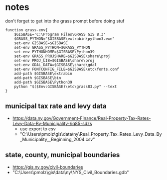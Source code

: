 # notes
don't forget to get into the grass prompt before doing stuf
```pwsh
function grass-env{
	$GISBASE='C:\Program Files\GRASS GIS 8.3'
	$GRASS_PYTHON="$GISBASE\extrabin\python3.exe"
	set-env GISBASE=$GISBASE
	set-env GRASS_PYTHON=$GRASS_PYTHON
	set-env PYTHONHOME=$GISBASE\Python39
	set-env GRASS_PROJSHARE=$GISBASE\share\proj
	set-env PROJ_LIB=$GISBASE\share\proj
	set-env GDAL_DATA=$GISBASE\share\gdal
	set-env FONTCONFIG_FILE=$GISBASE\etc\fonts.conf
	add-path $GISBASE\extrabin
	add-path $GISBASE\bin
	add-path $GISBASE\Python39
	python "$($Env:GISBASE)\etc\grass83.py" --text
}

```
## municipal tax rate and levy data
 * https://data.ny.gov/Government-Finance/Real-Property-Tax-Rates-Levy-Data-By-Municipality-/iq85-sdzs
   * use export to csv
   * "C:\Users\pmolz\gis\data\ny\Real_Property_Tax_Rates_Levy_Data_By_Municipality__Beginning_2004.csv"
## state, county, municipal boundaries
 * https://gis.ny.gov/civil-boundaries
 * "C:\Users\pmolz\gis\data\ny\NYS_Civil_Boundaries.gdb"